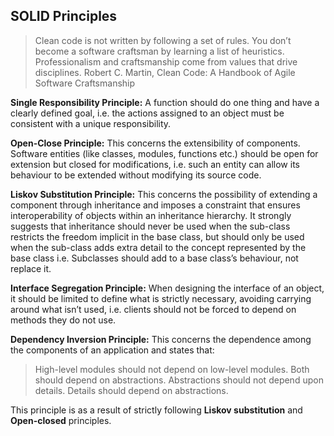 ## SOLID Principles

> Clean code is not written by following a set of rules. You don’t become a software craftsman by learning a list of heuristics. Professionalism and craftsmanship come from values that drive disciplines.
Robert C. Martin, Clean Code: A Handbook of Agile Software Craftsmanship

**Single Responsibility Principle:**
A function should do one thing and have a clearly defined goal, i.e. the actions assigned to an object must be consistent with a unique responsibility.

**Open-Close Principle:** This concerns the extensibility of components. Software entities (like classes, modules, functions etc.) should be open for extension but closed for modifications, i.e. such an entity can allow its behaviour to be extended without modifying its source code.

**Liskov Substitution Principle:** This concerns the possibility of extending a component through inheritance and imposes a constraint that ensures interoperability of objects within an inheritance hierarchy. It strongly suggests that inheritance should never be used when the sub-class restricts the freedom implicit in the base class, but should only be used when the sub-class adds extra detail to the concept represented by the base class i.e. Subclasses should add to a base class’s behaviour, not replace it.

**Interface Segregation Principle:** When designing the interface of an object, it should be limited to define what is strictly necessary, avoiding carrying around what isn’t used, i.e. clients should not be forced to depend on methods they do not use.

**Dependency Inversion Principle:** This concerns the dependence among the components of an application and states that:
> High-level modules should not depend on low-level modules. Both should depend on abstractions.
Abstractions should not depend upon details. Details should depend on abstractions.

This principle is as a result of strictly following **Liskov substitution** and **Open-closed** principles.

